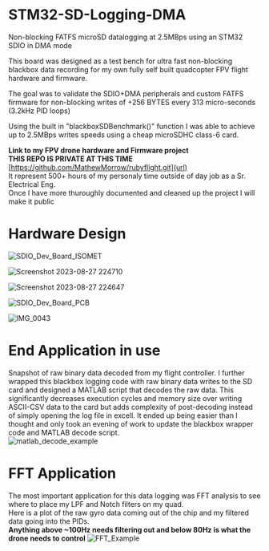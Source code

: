 # STM32-SD-Logging-DMA
Non-blocking FATFS microSD datalogging at 2.5MBps using an STM32 SDIO in DMA mode

This board was designed as a test bench for ultra fast non-blocking blackbox data recording for my own fully self built quadcopter FPV flight hardware and firmware.

The goal was to validate the SDIO+DMA peripherals and custom FATFS firmware for non-blocking writes of +256 BYTES every 313 micro-seconds (3.2kHz PID loops)

Using the built in "blackboxSDBenchmark()" function I was able to achieve up to 2.5MBps writes speeds using a cheap microSDHC class-6 card.

**Link to my FPV drone hardware and Firmware project**  
**THIS REPO IS PRIVATE AT THIS TIME**  
[https://github.com/MathewMorrow/rubyflight.git](url)  
It represent 500+ hours of my personaly time outside of day job as a Sr. Electrical Eng.  
Once I have more thuroughly documented and cleaned up the project I will make it public

# Hardware Design
![SDIO_Dev_Board_ISOMET](https://github.com/MathewMorrow/STM32-SD-Logging-DMA/assets/50677844/8266ebc9-88af-463e-90df-691020a96654)

![Screenshot 2023-08-27 224710](https://github.com/MathewMorrow/STM32-SD-Logging-DMA/assets/50677844/fb199d7d-89ec-41c2-9682-daa8ceea8deb)

![Screenshot 2023-08-27 224647](https://github.com/MathewMorrow/STM32-SD-Logging-DMA/assets/50677844/517ffbcf-851b-4d67-b90e-8ff8f3fcacf9)

![SDIO_Dev_Board_PCB](https://github.com/MathewMorrow/STM32-SD-Logging-DMA/assets/50677844/ca3d4cf8-f235-4ad0-9c22-dc99864ec901)

![IMG_0043](https://github.com/MathewMorrow/STM32-SD-Logging-DMA/assets/50677844/4522d70e-8b15-4562-a890-a9d9e68322ce)

# End Application in use
Snapshot of raw binary data decoded from my flight controller. I further wrapped this blackbox logging code with raw binary data writes to the SD card and designed a MATLAB script that decodes the raw data. This significantly decreases execution cycles and memory size over writing ASCII-CSV data to the card but adds complexity of post-decoding instead of simply opening the log file in excell. It ended up being easier than I thought and only took an evening of work to update the blackbox wrapper code and MATLAB decode script.  
![matlab_decode_example](https://github.com/MathewMorrow/STM32-SD-Logging-DMA/assets/50677844/df21cc90-e7eb-4ac5-b20c-87a9f2295d46)

# FFT Application
The most important application for this data logging was FFT analysis to see where to place my LPF and Notch filters on my quad.  
Here is a plot of the raw gyro data coming out of the chip and my filtered data going into the PIDs.  
**Anything above ~100Hz needs filtering out and below 80Hz is what the drone needs to control**
![FFT_Example](https://github.com/MathewMorrow/STM32-SD-Logging-DMA/assets/50677844/391683b6-83b7-4e12-879b-0fdffa7c5188)

